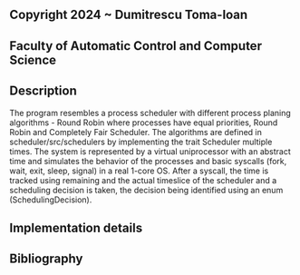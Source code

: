 ## Copyright 2024 ~ Dumitrescu Toma-Ioan

## Faculty of Automatic Control and Computer Science

## Description

The program resembles a process scheduler with different process
planing algorithms - Round Robin where processes have equal priorities,
Round Robin and Completely Fair Scheduler. The algorithms are defined
in scheduler/src/schedulers by implementing the trait Scheduler multiple
times. The system is represented by a virtual uniprocessor with an abstract
time and simulates the behavior of the processes and basic syscalls (fork,
wait, exit, sleep, signal) in a real 1-core OS. After a syscall, the time
is tracked using remaining and the actual timeslice of the scheduler and
a scheduling decision is taken, the decision being identified using an
enum (SchedulingDecision).


## Implementation details

## Bibliography
